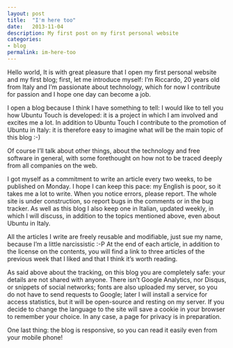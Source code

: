```yaml
---
layout: post
title:  "I'm here too"
date:   2013-11-04
description: My first post on my first personal website
categories:
- blog
permalink: im-here-too
---
```


Hello world,
It is with great pleasure that I open my first personal website and my first blog;
first, let me introduce myself: I’m Riccardo, 20 years old from Italy and
I’m passionate about technology, which for now I contribute for passion and I
hope one day can become a job.

I open a blog because I think I have something to tell: I would like to tell you
how Ubuntu Touch is developed: it is a project in which I am involved and
excites me a lot. In addition to Ubuntu Touch I contribute to the promotion of
Ubuntu in Italy: it is therefore easy to imagine what will be the main topic
of this blog :-)

Of course I’ll talk about other things, about the technology and free software
in general, with some forethought on how not to be traced deeply from all
companies on the web.


I got myself as a commitment to write an article every two weeks, to be
published on Monday. I hope I can keep this pace: my English is poor,
so it takes me a lot to write. When you notice errors, please report.
The whole site is under construction, so report bugs in the comments or in
the bug tracker. As well as this blog I also keep one in Italian,
updated weekly, in which I will discuss, in addition to the topics mentioned
above, even about Ubuntu in Italy.

All the articles I write are freely reusable and modifiable, just sue my name,
because I’m a little narcissistic :-P At the end of each article, in addition
to the license on the contents, you will find a link to three articles of the
previous week that I liked and that I think it’s worth reading.

As said above about the tracking, on this blog you are completely safe: your
details are not shared with anyone. There isn’t Google Analytics, nor Disqus,
or snippets of social networks; fonts are also uploaded my server, so you do not
have to send requests to Google; later I will install a service for access
statistics, but it will be open-source and resting on my server. If you decide
to change the language to the site will save a cookie in your browser to
remember your choice. In any case, a page for privacy is in preparation.

One last thing: the blog is responsive, so you can read it easily even from
your mobile phone!
